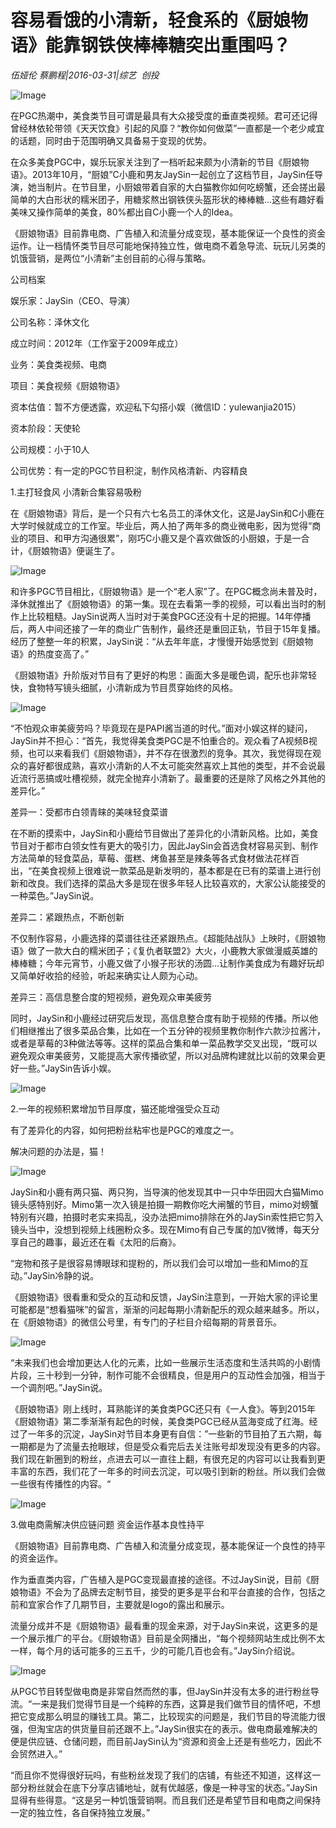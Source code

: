 # 容易看饿的小清新，轻食系的《厨娘物语》能靠钢铁侠棒棒糖突出重围吗？

*伍娅伦 蔡鹏程|2016-03-31|综艺 
                                                创投*

![Image](http://p1.pstatp.com/large/616000047f889a63d3aa)

在PGC热潮中，美食类节目可谓是最具有大众接受度的垂直类视频。君可还记得曾经林依轮带领《天天饮食》引起的风靡？“教你如何做菜”一直都是一个老少咸宜的话题，同时由于范围明确又具备易于变现的优势。

在众多美食PGC中，娱乐玩家关注到了一档听起来颇为小清新的节目《厨娘物语》。2013年10月，“厨娘”C小鹿和男友JaySin一起创立了这档节目，JaySin任导演，她当制片。在节目里，小厨娘带着自家的大白猫教你如何吃螃蟹，还会搓出最简单的大白形状的糯米团子，用糖浆熬出钢铁侠头盔形状的棒棒糖...这些有趣好看美味又操作简单的美食，80%都出自C小鹿一个人的Idea。

《厨娘物语》目前靠电商、广告植入和流量分成变现，基本能保证一个良性的资金运作。让一档情怀类节目尽可能地保持独立性，做电商不着急导流、玩玩儿另类的饥饿营销，是两位“小清新”主创目前的心得与策略。

公司档案

娱乐家：JaySin（CEO、导演）

公司名称：泽休文化

成立时间：2012年（工作室于2009年成立）

业务：美食类视频、电商

项目：美食视频《厨娘物语》

资本估值：暂不方便透露，欢迎私下勾搭小娱（微信ID：yulewanjia2015）

资本阶段：天使轮

公司规模：小于10人

公司优势：有一定的PGC节目积淀，制作风格清新、内容精良

1.主打轻食风 小清新合集容易吸粉

在《厨娘物语》背后，是一个只有六七名员工的泽休文化，这是JaySin和C小鹿在大学时候就成立的工作室。毕业后，两人拍了两年多的商业微电影，因为觉得“商业的项目、和甲方沟通很累”，刚巧C小鹿又是个喜欢做饭的小厨娘，于是一合计，《厨娘物语》便诞生了。

![Image](http://p1.pstatp.com/large/61630003bcd27118c6d6)

和许多PGC节目相比，《厨娘物语》是一个“老人家”了。在PGC概念尚未普及时，泽休就推出了《厨娘物语》的第一集。现在去看第一季的视频，可以看出当时的制作上比较粗糙。JaySin说两人当时对于美食PGC还没有十足的把握。14年停播后，两人中间还接了一年的商业广告制作，最终还是重回正轨，节目于15年复播。经历了整整一年的积累，JaySin说：“从去年年底，才慢慢开始感觉到《厨娘物语》的热度变高了。”

《厨娘物语》升阶版对节目有了更好的构思：画面大多是暖色调，配乐也非常轻快，食物特写镜头细腻，小清新成为节目贯穿始终的风格。

![Image](http://p2.pstatp.com/large/61630003bcd3287566d0)

“不怕观众审美疲劳吗？毕竟现在是PAPI酱当道的时代。”面对小娱这样的疑问，JaySin并不担心：“首先，我觉得美食类PGC是不怕重合的。观众看了A视频B视频，也可以来看我们《厨娘物语》，并不存在很激烈的竞争。其次，我觉得现在观众的喜好都很成熟，喜欢小清新的人不太可能突然喜欢上其他的类型，并不会说最近流行恶搞或吐槽视频，就完全抛弃小清新了。最重要的还是除了风格之外其他的差异化。”

差异一：受都市白领青睐的美味轻食菜谱

在不断的摸索中，JaySin和小鹿给节目做出了差异化的小清新风格。比如，美食节目对于都市白领女性有更大的吸引力，因此JaySin会首选食材容易买到、制作方法简单的轻食菜品，草莓、蛋糕、烤鱼甚至是辣条等各式食材做法花样百出，“在美食视频上很难说一款菜品是新发明的，基本都是在已有的菜谱上进行创新和改良。我们选择的菜品大多是现在很多年轻人比较喜欢的，大家公认能接受的一种菜色。”JaySin说。

差异二：紧跟热点，不断创新

不仅制作容易，小鹿选择的菜谱往往还紧跟热点。《超能陆战队》上映时，《厨娘物语》做了一款大白的糯米团子；《复仇者联盟2》大火，小鹿教大家做漫威英雄的棒棒糖；今年元宵节，小鹿又做了小猴子形状的汤圆...让制作美食成为有趣好玩却又简单好收拾的经验，听起来确实让人颇为心动。

差异三：高信息整合度的短视频，避免观众审美疲劳

同时，JaySin和小鹿经过研究后发现，高信息整合度有助于视频的传播。所以他们相继推出了很多菜品合集，比如在一个五分钟的视频里教你制作六款沙拉酱汁，或者是草莓的3种做法等等。这样的菜品合集和单一菜品教学交叉出现，“既可以避免观众审美疲劳，又能提高大家传播欲望，所以对品牌构建就比以前的效果会更好一些。”JaySin告诉小娱。

![Image](http://p2.pstatp.com/large/61630003bcd496a691b5)

2.一年的视频积累增加节目厚度，猫还能增强受众互动

有了差异化的内容，如何把粉丝粘牢也是PGC的难度之一。

解决问题的办法是，猫！

![Image](http://p3.pstatp.com/large/61630003bcd77084c2ef)

JaySin和小鹿有两只猫、两只狗，当导演的他发现其中一只中华田园大白猫Mimo镜头感特别好。Mimo第一次入镜是拍摄一期教你吃大闸蟹的节目，mimo对螃蟹特别有兴趣，拍摄时老实来捣乱，没办法把mimo排除在外的JaySin索性把它剪入镜头当中，没想到视频上线圈粉众多。现在Mimo有自己专属的加V微博，每天分享自己的趣事，最近还在看《太阳的后裔》。

“宠物和孩子是很容易博眼球和提粉的，所以我们会可以增加一些和Mimo的互动。”JaySin冷静的说。

《厨娘物语》很看重和受众的互动和反馈，JaySin注意到，一开始大家的评论里可能都是“想看猫咪”的留言，渐渐的问起每期小清新配乐的观众越来越多。所以，在《厨娘物语》的微信公号里，有专门的子栏目介绍每期的背景音乐。

![Image](http://p3.pstatp.com/large/61640002fc5c87de613e)

“未来我们也会增加更达人化的元素，比如一些展示生活态度和生活共鸣的小剧情片段，三十秒到一分钟，制作可能不会很精良，但是用户的互动性会加强，相当于一个调剂吧。”JaySin说。

《厨娘物语》刚上线时，耳熟能详的美食类PGC还只有《一人食》。等到2015年《厨娘物语》第二季渐渐有起色的时候，美食类PGC已经从蓝海变成了红海。经过了一年多的沉淀，JaySin对节目本身更有自信：”一些新的节目拍了五六期，每一期都是为了流量去抢眼球，但是受众看完后去关注账号却发现没有更多的内容。我们现在新圈到的粉丝，点进去可以一直往上翻，有很充足的内容可以让我看到更丰富的东西，我们花了一年多的时间去沉淀，可以吸引到新的粉丝。所以我们会做一些很有传播性的内容。“

![Image](http://p3.pstatp.com/large/61660001f8dd8ad18272)

3.做电商需解决供应链问题 资金运作基本良性持平

《厨娘物语》目前靠电商、广告植入和流量分成变现，基本能保证一个良性的持平的资金运作。

作为垂直类内容，广告植入是PGC变现最直接的途径。不过JaySin说，目前《厨娘物语》不会为了品牌去定制节目，接受的更多是平台和平台直接的合作，包括之前和宜家合作了几期节目，主要就是logo的露出和展示。

流量分成并不是《厨娘物语》最看重的现金来源，对于JaySin来说，这更多的是一个展示推广的平台。《厨娘物语》目前是全网播出，“每个视频网站生成比例不太一样，每个月的话可能多的三五千，少的可能几百也会有。”JaySin介绍说。

![Image](http://p1.pstatp.com/large/616000047f889a63d3aa)

从PGC节目转型做电商是非常自然而然的事，但JaySin并没有太多的进行粉丝导流。“一来是我们觉得节目是一个纯粹的东西，这算是我们做节目的情怀吧，不想把它变成那么明显的赚钱工具。第二，比较现实的问题是，我们节目的导流能力很强，但淘宝店的供货量目前还跟不上。”JaySin很实在的表示。做电商最难解决的便是供应链、仓储问题，而目前JaySin认为“资源和资金上还是有些吃力，因此不会贸然进入。”

“而且你不觉得很好玩吗，有些粉丝发现了我们的店铺，有些还不知道，这样这一部分粉丝就会在底下分享店铺地址，就有优越感，像是一种寻宝的状态。”JaySin显得有些得意。“这是另一种饥饿营销啊。而且我们还是希望节目和电商之间保持一定的独立性，各自保持独立发展。”

